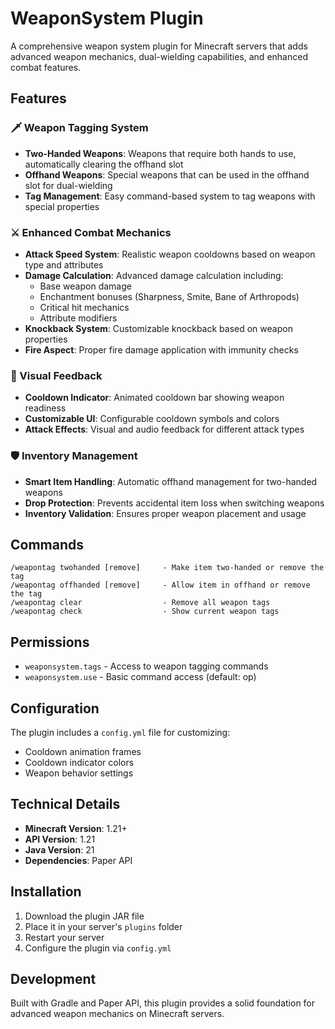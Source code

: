 # WeaponSystem Plugin

A comprehensive weapon system plugin for Minecraft servers that adds advanced weapon mechanics, dual-wielding capabilities, and enhanced combat features.

## Features

### 🗡️ Weapon Tagging System
- **Two-Handed Weapons**: Weapons that require both hands to use, automatically clearing the offhand slot
- **Offhand Weapons**: Special weapons that can be used in the offhand slot for dual-wielding
- **Tag Management**: Easy command-based system to tag weapons with special properties

### ⚔️ Enhanced Combat Mechanics
- **Attack Speed System**: Realistic weapon cooldowns based on weapon type and attributes
- **Damage Calculation**: Advanced damage calculation including:
  - Base weapon damage
  - Enchantment bonuses (Sharpness, Smite, Bane of Arthropods)
  - Critical hit mechanics
  - Attribute modifiers
- **Knockback System**: Customizable knockback based on weapon properties
- **Fire Aspect**: Proper fire damage application with immunity checks

### 🎯 Visual Feedback
- **Cooldown Indicator**: Animated cooldown bar showing weapon readiness
- **Customizable UI**: Configurable cooldown symbols and colors
- **Attack Effects**: Visual and audio feedback for different attack types

### 🛡️ Inventory Management
- **Smart Item Handling**: Automatic offhand management for two-handed weapons
- **Drop Protection**: Prevents accidental item loss when switching weapons
- **Inventory Validation**: Ensures proper weapon placement and usage

## Commands

```
/weapontag twohanded [remove]     - Make item two-handed or remove the tag
/weapontag offhanded [remove]     - Allow item in offhand or remove the tag
/weapontag clear                  - Remove all weapon tags
/weapontag check                  - Show current weapon tags
```

## Permissions

- `weaponsystem.tags` - Access to weapon tagging commands
- `weaponsystem.use` - Basic command access (default: op)

## Configuration

The plugin includes a `config.yml` file for customizing:
- Cooldown animation frames
- Cooldown indicator colors
- Weapon behavior settings

## Technical Details

- **Minecraft Version**: 1.21+
- **API Version**: 1.21
- **Java Version**: 21
- **Dependencies**: Paper API

## Installation

1. Download the plugin JAR file
2. Place it in your server's `plugins` folder
3. Restart your server
4. Configure the plugin via `config.yml`

## Development

Built with Gradle and Paper API, this plugin provides a solid foundation for advanced weapon mechanics on Minecraft servers.